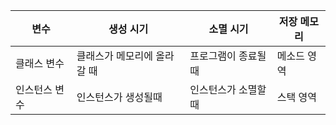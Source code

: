 | 변수 | 생성 시기 | 소멸 시기 | 저장 메모리 |
| ---- | ---- | ---- | ---- |
| 클래스 변수  | 클래스가 메모리에 올라갈 때  | 프로그램이 종료될 때  | 메소드 영역  |
| 인스턴스 변수  | 인스턴스가 생성될때  | 인스턴스가 소멸할 때  | 스택 영역 |


